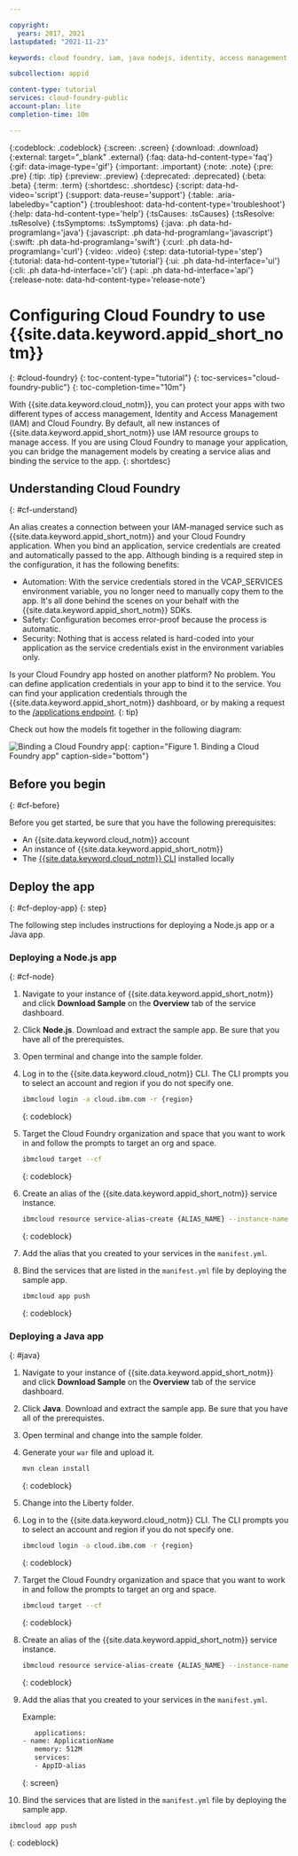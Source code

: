 ```yaml
---

copyright:
  years: 2017, 2021
lastupdated: "2021-11-23"

keywords: cloud foundry, iam, java nodejs, identity, access management, user access, service access, permissions, bind service

subcollection: appid

content-type: tutorial
services: cloud-foundry-public
account-plan: lite
completion-time: 10m

---
```


{:codeblock: .codeblock}
{:screen: .screen}
{:download: .download}
{:external: target="_blank" .external}
{:faq: data-hd-content-type='faq'}
{:gif: data-image-type='gif'}
{:important: .important}
{:note: .note}
{:pre: .pre}
{:tip: .tip}
{:preview: .preview}
{:deprecated: .deprecated}
{:beta: .beta}
{:term: .term}
{:shortdesc: .shortdesc}
{:script: data-hd-video='script'}
{:support: data-reuse='support'}
{:table: .aria-labeledby="caption"}
{:troubleshoot: data-hd-content-type='troubleshoot'}
{:help: data-hd-content-type='help'}
{:tsCauses: .tsCauses}
{:tsResolve: .tsResolve}
{:tsSymptoms: .tsSymptoms}
{:java: .ph data-hd-programlang='java'}
{:javascript: .ph data-hd-programlang='javascript'}
{:swift: .ph data-hd-programlang='swift'}
{:curl: .ph data-hd-programlang='curl'}
{:video: .video}
{:step: data-tutorial-type='step'}
{:tutorial: data-hd-content-type='tutorial'}
{:ui: .ph data-hd-interface='ui'}
{:cli: .ph data-hd-interface='cli'}
{:api: .ph data-hd-interface='api'}
{:release-note: data-hd-content-type='release-note'}

# Configuring Cloud Foundry to use {{site.data.keyword.appid_short_notm}}
{: #cloud-foundry}
{: toc-content-type="tutorial"}
{: toc-services="cloud-foundry-public"}
{: toc-completion-time="10m"}

With {{site.data.keyword.cloud_notm}}, you can protect your apps with two different types of access management, Identity and Access Management (IAM) and Cloud Foundry. By default, all new instances of {{site.data.keyword.appid_short_notm}} use IAM resource groups to manage access. If you are using Cloud Foundry to manage your application, you can bridge the management models by creating a service alias and binding the service to the app.
{: shortdesc}


## Understanding Cloud Foundry
{: #cf-understand}

An alias creates a connection between your IAM-managed service such as {{site.data.keyword.appid_short_notm}} and your Cloud Foundry application. When you bind an application, service credentials are created and automatically passed to the app. Although binding is a required step in the configuration, it has the following benefits:

* Automation: With the service credentials stored in the VCAP_SERVICES environment variable, you no longer need to manually copy them to the app. It's all done behind the scenes on your behalf with the {{site.data.keyword.appid_short_notm}} SDKs.
* Safety: Configuration becomes error-proof because the process is automatic.
* Security: Nothing that is access related is hard-coded into your application as the service credentials exist in the environment variables only.

Is your Cloud Foundry app hosted on another platform? No problem. You can define application credentials in your app to bind it to the service. You can find your application credentials through the {{site.data.keyword.appid_short_notm}} dashboard, or by making a request to the [/applications endpoint](https://us-south.appid.cloud.ibm.com/swagger-ui/#!/Applications/registerApplication).
{: tip}

Check out how the models fit together in the following diagram:

![Binding a Cloud Foundry app](images/cf-alias.png){: caption="Figure 1. Binding a Cloud Foundry app" caption-side="bottom"}

## Before you begin
{: #cf-before}

Before you get started, be sure that you have the following prerequisites:

* An {{site.data.keyword.cloud_notm}} account
* An instance of {{site.data.keyword.appid_short_notm}}
* The [{{site.data.keyword.cloud_notm}} CLI](/docs/cli?topic=cli-getting-started) installed locally

## Deploy the app
{: #cf-deploy-app}
{: step}

The following step includes instructions for deploying a Node.js app or a Java app.

### Deploying a Node.js app
{: #cf-node}

1. Navigate to your instance of {{site.data.keyword.appid_short_notm}} and click **Download Sample** on the **Overview** tab of the service dashboard.
2. Click **Node.js**. Download and extract the sample app. Be sure that you have all of the prerequistes.
3. Open terminal and change into the sample folder.
4. Log in to the {{site.data.keyword.cloud_notm}} CLI. The CLI prompts you to select an account and region if you do not specify one.

   ```sh
   ibmcloud login -a cloud.ibm.com -r {region}
   ```
   {: codeblock}

5. Target the Cloud Foundry organization and space that you want to work in and follow the prompts to target an org and space.

   ```sh
   ibmcloud target --cf
   ```
   {: codeblock}

6. Create an alias of the {{site.data.keyword.appid_short_notm}} service instance.

   ```sh
   ibmcloud resource service-alias-create {ALIAS_NAME} --instance-name {SERVICE_INSTANCE_NAME}
   ```
   {: codeblock}

7. Add the alias that you created to your services in the `manifest.yml`.
8. Bind the services that are listed in the `manifest.yml` file by deploying the sample app.

   ```sh
   ibmcloud app push
   ```
   {: codeblock}

### Deploying a Java app
{: #java}

1. Navigate to your instance of {{site.data.keyword.appid_short_notm}} and click **Download Sample** on the **Overview** tab of the service dashboard.
2. Click **Java**. Download and extract the sample app. Be sure that you have all of the prerequistes.
3. Open terminal and change into the sample folder.
4. Generate your `war` file and upload it.

   ```sh
   mvn clean install
   ```
   {: codeblock}

5. Change into the Liberty folder.
6. Log in to the {{site.data.keyword.cloud_notm}} CLI. The CLI prompts you to select an account and region if you do not specify one.

   ```sh
   ibmcloud login -a cloud.ibm.com -r {region}
   ```
   {: codeblock}

7. Target the Cloud Foundry organization and space that you want to work in and follow the prompts to target an org and space.

   ```sh
   ibmcloud target --cf
   ```
   {: codeblock}

8. Create an alias of the {{site.data.keyword.appid_short_notm}} service instance.

   ```sh
   ibmcloud resource service-alias-create {ALIAS_NAME} --instance-name {SERVICE_INSTANCE_NAME}
   ```
   {: codeblock}

9. Add the alias that you created to your services in the `manifest.yml`.

   Example:
   ```sh
      applications:
   - name: ApplicationName
      memory: 512M
      services:
      - AppID-alias
   ```
   {: screen}

10. Bind the services that are listed in the `manifest.yml` file by deploying the sample app.

   ```sh
   ibmcloud app push
   ```
   {: codeblock}

